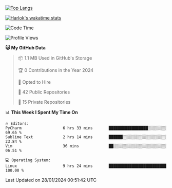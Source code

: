 [![Top Langs](https://github-readme-stats.vercel.app/api/top-langs/?username=remisiki&theme=dracula&layout=compact&hide=Jupyter%20Notebook,CSS,HTML&langs_count=10&exclude_repo=GMM-Demux-GUI)](https://github.com/anuraghazra/github-readme-stats)

[![Harlok's wakatime stats](https://github-readme-stats.vercel.app/api/wakatime?username=@remisiki&theme=dracula&layout=compact&langs_count=10&hide=other,html,css,text,json,markdown,jupyter)](https://github.com/anuraghazra/github-readme-stats)

<!--START_SECTION:waka-->
![Code Time](http://img.shields.io/badge/Code%20Time-649%20hrs%2019%20mins-blue)

![Profile Views](http://img.shields.io/badge/Profile%20Views-0-blue)

**🐱 My GitHub Data** 

> 📦 1.1 MB Used in GitHub's Storage 
 > 
> 🏆 0 Contributions in the Year 2024
 > 
> 💼 Opted to Hire
 > 
> 📜 42 Public Repositories 
 > 
> 🔑 15 Private Repositories 
 > 
📊 **This Week I Spent My Time On** 

```text
🔥 Editors: 
PyCharm                  6 hrs 33 mins       █████████████████░░░░░░░░   69.65 % 
Sublime Text             2 hrs 14 mins       ██████░░░░░░░░░░░░░░░░░░░   23.84 % 
Vim                      36 mins             ██░░░░░░░░░░░░░░░░░░░░░░░   06.51 % 

💻 Operating System: 
Linux                    9 hrs 24 mins       █████████████████████████   100.00 % 
```


 Last Updated on 28/01/2024 00:51:42 UTC
<!--END_SECTION:waka-->
